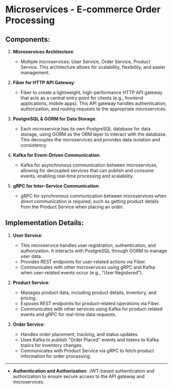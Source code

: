 # Microservices - E-commerce Order Processing

## Components:

1. **Microservices Architecture**:

    - Multiple microservices: User Service, Order Service, Product Service. This architecture allows for scalability, flexibility, and easier management.

2. **Fiber for HTTP API Gateway**:

    - Fiber to create a lightweight, high-performance HTTP API gateway that acts as a central entry point for clients (e.g., frontend applications, mobile apps). This API gateway handles authentication, authorization, and routing requests to the appropriate microservices.

3. **PostgreSQL & GORM for Data Storage**:

    - Each microservice has its own PostgreSQL database for data storage, using GORM as the ORM layer to interact with the database. This decouples the microservices and provides data isolation and consistency.

4. **Kafka for Event-Driven Communication**:

    - Kafka for asynchronous communication between microservices, allowing for decoupled services that can publish and consume events, enabling real-time processing and scalability.

5. **gRPC for Inter-Service Communication**:

    - gRPC for synchronous communication between microservices when direct communication is required, such as getting product details from the Product Service when placing an order.

## Implementation Details:

1. **User Service**:

    - This microservice handles user registration, authentication, and authorization. It interacts with PostgreSQL through GORM to manage user data.
    - Provides REST endpoints for user-related actions via Fiber.
    - Communicates with other microservices using gRPC and Kafka when user-related events occur (e.g., "User Registered").

2. **Product Service**:

    - Manages product data, including product details, inventory, and pricing.
    - Exposes REST endpoints for product-related operations via Fiber.
    - Communicates with other services using Kafka for product-related events and gRPC for real-time data requests.

3. **Order Service**:

    - Handles order placement, tracking, and status updates.
    - Uses Kafka to publish "Order Placed" events and listens to Kafka topics for inventory changes.
    - Communicates with Product Service via gRPC to fetch product information for order processing.

---

-   **Authentication and Authorization**: JWT-based authentication and authorization to ensure secure access to the API gateway and microservices.

<!-- export PATH="$PATH:$(go env GOPATH)/bin" -->
<!-- protoc --go_out=. --go-grpc_out=. proto/user.proto -->

